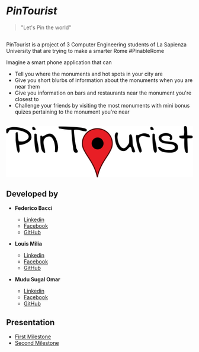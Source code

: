 # *PinTourist*

> "Let's Pin the world"

##  

PinTourist is a project of 3 Computer Engineering students of La Sapienza University that are trying to make a smarter Rome #PinableRome

Imagine a smart phone application that can
- Tell you where the monuments and hot spots in your city are 
- Give you short blurbs of information about the monuments when you are near them
- Give you information on bars and restaurants near the monument you're closest to
- Challenge your friends by visiting the most monuments with mini bonus quizes pertaining to the monument you're near

##  
    


![PinTourist](https://github.com/PinTourist/PinTourist/blob/master/images/logo.png?raw=true)



## Developed by
* **Federico Bacci**
  - [Linkedin](https://www.linkedin.com/in/federico-bacci/)
  - [Facebook](https://www.facebook.com/fedebyes)
  - [GitHub](https://www.github.com/fedebyes)

* **Louis Milia**
  - [Linkedin](https://www.linkedin.com/in/louis-milia)
  - [Facebook](https://www.facebook.com/louis.milia)
  - [GitHub](https://github.com/AilimiSoul)


* **Mudu Sugal Omar**
  - [Linkedin](https://www.linkedin.com/in/mohamud-sugal-omar-8418409a/)
  - [Facebook](https://www.facebook.com/sugal.mudu)
  - [GitHub](https://github.com/mudu93)



## Presentation

* [First Milestone](http://www.slideshare.net/FedericoBacci/pin-tourist-0-74245888)
* [Second Milestone](http://www.slideshare.net/FedericoBacci/pin-tourist-1-74245895)


